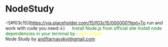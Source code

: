 ﻿# NodeStudy

-![#f03c15](https://via.placeholder.com/15/f03c15/000000?text+To run and work with code you need:↓) `  `
<span style="color: green"> Install Node.js from official site </span>
<span style="color: green"> Install node dependencies  in your terminal by : <span style="color: yellow"> npm install</span> </span>
<br>
Node Study by <and1tarnavskyi@gmail.com>
